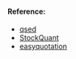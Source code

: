#### Reference:
+ [qsed](https://github.com/JiaRu2016/qsed)
+ [StockQuant](https://github.com/Gary-Hertel/StockQuant)
+ [easyquotation](https://github.com/shidenggui/easyquotation)